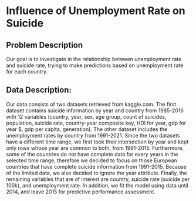# Influence of Unemployment Rate on Suicide

## Problem Description
Our goal is to investigate in the relationship between unemployment rate and suicide rate, trying to make
predictions based on unemployment rate for each country.

## Data Description: 
Our data consists of two datasets retrieved from kaggle.com. The first dataset contains suicide information
by year and country from 1985-2016 with 12 variables (country, year, sex, age group, count of suicides,
population, suicide rate, country-year composite key, HDI for year, gdp for year $, gdp per capita, generation).
The other dataset includes the unemployment rates by country from 1991-2021.
Since the two datasets have a different time range, we first took their intersection by year and kept only rows
whose year are common to both, from 1991-2015. Furthermore, some of the countries do not have complete
data for every years in the selected time range, therefore we decided to focus on those European countries
that have complete suicide information from 1991-2015. Because of the limited data, we also decided to ignore
the year attribute. Finally, the remaining variables that are of interest are country, suicide rate (suicide
per 100k), and unemployment rate. In addition, we fit the model using data until 2014, and leave 2015 for
predictive performance assessment.
